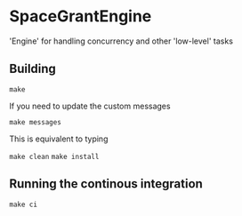 # SpaceGrantEngine
'Engine' for handling concurrency and other 'low-level' tasks 

## Building
`make`

If you need to update the custom messages

`make messages`  

This is equivalent to typing

`make clean`
`make install`

## Running the continous integration
`make ci`

